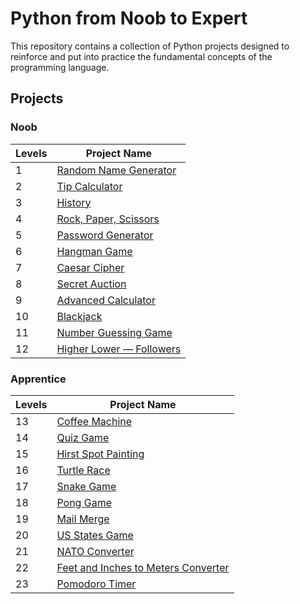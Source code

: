 # Python from Noob to Expert

This repository contains a collection of Python projects designed to reinforce and put into practice the fundamental concepts of the programming language.

## Projects

### Noob

| **Levels** | **Project Name**                                                |
| ---------- | --------------------------------------------------------------- |
| 1          | [Random Name Generator](/noob/level_1/random_name_generator.py) |
| 2          | [Tip Calculator](/noob/level_2/tip_calculator.py)               |
| 3          | [History](/noob/level_3/history.py)                             |
| 4          | [Rock, Paper, Scissors](/noob/level_4/rock_paper_scissors.py)   |
| 5          | [Password Generator](/noob/level_5/password_generator.py)       |
| 6          | [Hangman Game](/noob/level_6/hangman.py)                        |
| 7          | [Caesar Cipher](/noob/level_7/caesar_cipher.py)                 |
| 8          | [Secret Auction](/noob/level_8/secret_auction.py)               |
| 9          | [Advanced Calculator](/noob/level_9/calculator.py)              |
| 10         | [Blackjack](/noob/level_10/blackjack.py)                        |
| 11         | [Number Guessing Game](/noob/level_11/number_guessing_game.py)  |
| 12         | [Higher Lower — Followers](/noob/level_12/high_lower_game.py)   |

### Apprentice

| **Levels** | **Project Name**                                                                     |
| ---------- | ------------------------------------------------------------------------------------ |
| 13         | [Coffee Machine](/Apprentice/level_13/main.py)                                       |
| 14         | [Quiz Game](/Apprentice/level_14/main.py)                                            |
| 15         | [Hirst Spot Painting](/Apprentice/level_15/hirst_spot_painting.py)                   |
| 16         | [Turtle Race](/Apprentice/level_16/turtle_race.py)                                   |
| 17         | [Snake Game](/Apprentice/level_17/snake_game.py)                                     |
| 18         | [Pong Game](/Apprentice/level_18/pong.py)                                            |
| 19         | [Mail Merge](/Apprentice/level_19/mail_merge.py)                                     |
| 20         | [US States Game](/Apprentice/level_20/us_state_game.py)                              |
| 21         | [NATO Converter](/Apprentice/level_21/nato_converter.py)                             |
| 22         | [Feet and Inches to Meters Converter](/Apprentice/level_22/feet_inches_to_meters.py) |
| 23         | [Pomodoro Timer](/Apprentice/level_23/pomodoro_timer.py)                             |

